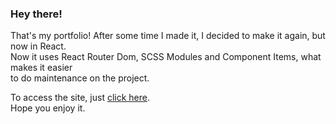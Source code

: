 ### Hey there! 

That's my portfolio! After some time I made it, I decided to make it again, but now in React.\
Now it uses React Router Dom, SCSS Modules and Component Items, what makes it easier\
to do maintenance on the project.

To access the site, just [click here](https://edwardribas.netlify.app/).\
Hope you enjoy it.
